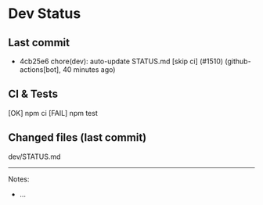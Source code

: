 # Dev Status

## Last commit
- 4cb25e6 chore(dev): auto-update STATUS.md [skip ci] (#1510) (github-actions[bot], 40 minutes ago)
## CI & Tests
[OK] npm ci
[FAIL] npm test

## Changed files (last commit)
dev/STATUS.md

---
Notes:
- ...
